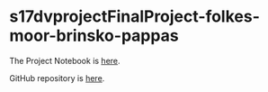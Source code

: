 # s17dvprojectFinalProject-folkes-moor-brinsko-pappas

The Project Notebook is [here](Project5_Markdown.nb.html).

GitHub repository is [here](https://github.com/CannataUTDV/s17dvfinalproject-folkes-moor-brinsko-pappas).
